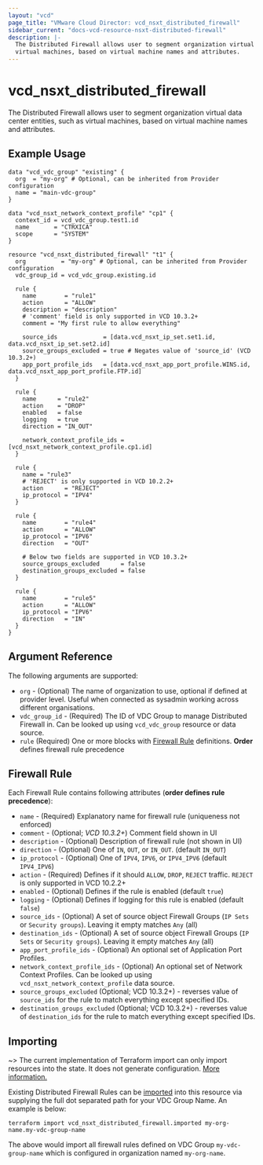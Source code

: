 ```yaml
---
layout: "vcd"
page_title: "VMware Cloud Director: vcd_nsxt_distributed_firewall"
sidebar_current: "docs-vcd-resource-nsxt-distributed-firewall"
description: |-
  The Distributed Firewall allows user to segment organization virtual data center entities, such as
  virtual machines, based on virtual machine names and attributes. 
---
```


# vcd\_nsxt\_distributed\_firewall

The Distributed Firewall allows user to segment organization virtual data center entities, such as
virtual machines, based on virtual machine names and attributes. 

## Example Usage

```hcl
data "vcd_vdc_group" "existing" {
  org  = "my-org" # Optional, can be inherited from Provider configuration
  name = "main-vdc-group"
}

data "vcd_nsxt_network_context_profile" "cp1" {
  context_id = vcd_vdc_group.test1.id
  name       = "CTRXICA"
  scope      = "SYSTEM"
}

resource "vcd_nsxt_distributed_firewall" "t1" {
  org          = "my-org" # Optional, can be inherited from Provider configuration
  vdc_group_id = vcd_vdc_group.existing.id

  rule {
    name        = "rule1"
    action      = "ALLOW"
    description = "description"
    # 'comment' field is only supported in VCD 10.3.2+
    comment = "My first rule to allow everything"

    source_ids             = [data.vcd_nsxt_ip_set.set1.id, data.vcd_nsxt_ip_set.set2.id]
    source_groups_excluded = true # Negates value of 'source_id' (VCD 10.3.2+)
    app_port_profile_ids   = [data.vcd_nsxt_app_port_profile.WINS.id, data.vcd_nsxt_app_port_profile.FTP.id]
  }

  rule {
    name      = "rule2"
    action    = "DROP"
    enabled   = false
    logging   = true
    direction = "IN_OUT"

    network_context_profile_ids = [vcd_nsxt_network_context_profile.cp1.id]
  }

  rule {
    name = "rule3"
    # 'REJECT' is only supported in VCD 10.2.2+
    action      = "REJECT"
    ip_protocol = "IPV4"
  }

  rule {
    name        = "rule4"
    action      = "ALLOW"
    ip_protocol = "IPV6"
    direction   = "OUT"

    # Below two fields are supported in VCD 10.3.2+
    source_groups_excluded      = false
    destination_groups_excluded = false
  }

  rule {
    name        = "rule5"
    action      = "ALLOW"
    ip_protocol = "IPV6"
    direction   = "IN"
  }
}
```

## Argument Reference

The following arguments are supported:

* `org` - (Optional) The name of organization to use, optional if defined at provider level. Useful
  when connected as sysadmin working across different organisations.
* `vdc_group_id` - (Required) The ID of VDC Group to manage Distributed Firewall in. Can be looked
  up using `vcd_vdc_group` resource or data source.
* `rule` (Required) One or more blocks with [Firewall Rule](#firewall-rule) definitions. **Order**
  defines firewall rule precedence

<a id="firewall-rule"></a>
## Firewall Rule

Each Firewall Rule contains following attributes (**order defines rule precedence**):

* `name` - (Required) Explanatory name for firewall rule (uniqueness not enforced)
* `comment` - (Optional; *VCD 10.3.2+*) Comment field shown in UI
* `description` - (Optional) Description of firewall rule (not shown in UI)
* `direction` - (Optional) One of `IN`, `OUT`, or `IN_OUT`. (default `IN_OUT`)
* `ip_protocol` - (Optional) One of `IPV4`,  `IPV6`, or `IPV4_IPV6` (default `IPV4_IPV6`)
* `action` - (Required) Defines if it should `ALLOW`, `DROP`, `REJECT` traffic. `REJECT` is only
  supported in VCD 10.2.2+
* `enabled` - (Optional) Defines if the rule is enabled (default `true`)
* `logging` - (Optional) Defines if logging for this rule is enabled (default `false`)
* `source_ids` - (Optional) A set of source object Firewall Groups (`IP Sets` or `Security groups`).
Leaving it empty matches `Any` (all)
* `destination_ids` - (Optional) A set of source object Firewall Groups (`IP Sets` or `Security
groups`). Leaving it empty matches `Any` (all)
* `app_port_profile_ids` - (Optional) An optional set of Application Port Profiles.
* `network_context_profile_ids` - (Optional) An optional set of Network Context Profiles. Can be
  looked up using `vcd_nsxt_network_context_profile` data source.
* `source_groups_excluded` (Optional; VCD 10.3.2+) - reverses value of `source_ids` for the rule to
  match everything except specified IDs.
* `destination_groups_excluded` (Optional; VCD 10.3.2+) - reverses value of `destination_ids` for
  the rule to match everything except specified IDs.

## Importing

~> The current implementation of Terraform import can only import resources into the state.
It does not generate configuration. [More information.](https://www.terraform.io/docs/import/)

Existing Distributed Firewall Rules can be [imported][docs-import] into this resource via supplying
the full dot separated path for your VDC Group Name. An example is below:

[docs-import]: https://www.terraform.io/docs/import/

```
terraform import vcd_nsxt_distributed_firewall.imported my-org-name.my-vdc-group-name
```

The above would import all firewall rules defined on VDC Group `my-vdc-group-name` which is
configured in organization named `my-org-name`.